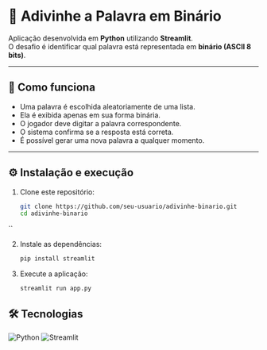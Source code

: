 # 🧩 Adivinhe a Palavra em Binário  

Aplicação desenvolvida em **Python** utilizando **Streamlit**.  
O desafio é identificar qual palavra está representada em **binário (ASCII 8 bits)**.  

---

## 📖 Como funciona  
- Uma palavra é escolhida aleatoriamente de uma lista.  
- Ela é exibida apenas em sua forma binária.  
- O jogador deve digitar a palavra correspondente.  
- O sistema confirma se a resposta está correta.  
- É possível gerar uma nova palavra a qualquer momento.  

---

## ⚙️ Instalação e execução  

1. Clone este repositório:  
   ```bash
   git clone https://github.com/seu-usuario/adivinhe-binario.git
   cd adivinhe-binario
``

2. Instale as dependências:

   ```bash
   pip install streamlit
   ```

3. Execute a aplicação:

   ```bash
   streamlit run app.py
   ```

## 🛠 Tecnologias

![Python](https://img.shields.io/badge/Python-3776AB?style=for-the-badge\&logo=python\&logoColor=white)
![Streamlit](https://img.shields.io/badge/Streamlit-FF4B4B?style=for-the-badge\&logo=streamlit\&logoColor=white)

